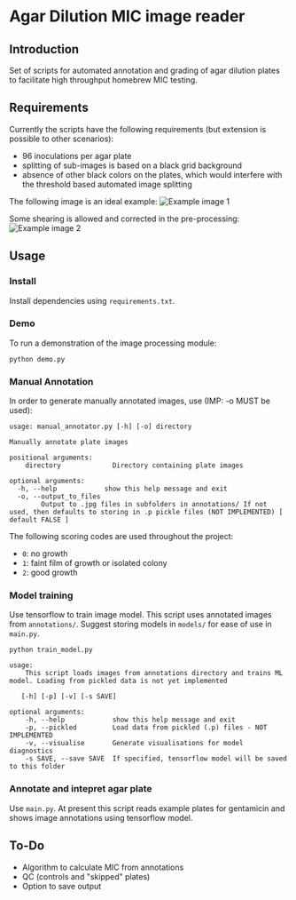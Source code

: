 # Agar Dilution MIC image reader

## Introduction

Set of scripts for automated annotation and grading of agar dilution plates to facilitate high throughput homebrew MIC testing. 

## Requirements

Currently the scripts have the following requirements (but extension is possible to other scenarios): 

* 96 inoculations per agar plate
* splitting of sub-images is based on a black grid background 
* absence of other black colors on the plates, which would interfere with the threshold based automated image splitting

The following image is an ideal example: 
![Example image 1](/images/example_plates/0.5.jpg)

Some shearing is allowed and corrected in the pre-processing: 
![Example image 2](/images/example_plates/128.jpg)

## Usage 

### Install 

Install dependencies using `requirements.txt`. 

### Demo

To run a demonstration of the image processing module: 

    python demo.py

### Manual Annotation

In order to generate manually annotated images, use (IMP: -o MUST be used): 

    usage: manual_annotator.py [-h] [-o] directory

    Manually annotate plate images

    positional arguments:
        directory             Directory containing plate images

    optional arguments:
      -h, --help            show this help message and exit
      -o, --output_to_files
            Output to .jpg files in subfolders in annotations/ If not used, then defaults to storing in .p pickle files (NOT IMPLEMENTED) [ default FALSE ]

The following scoring codes are used throughout the project: 

* `0`: no growth
* `1`: faint film of growth or isolated colony
* `2`: good growth

### Model training

Use tensorflow to train image model. This script uses annotated images from `annotations/`. Suggest storing models in `models/` for ease of use in `main.py`. 

    python train_model.py 

    usage: 
        This script loads images from annotations directory and trains ML model. Loading from pickled data is not yet implemented
    
       [-h] [-p] [-v] [-s SAVE]

    optional arguments:
        -h, --help            show this help message and exit
        -p, --pickled         Load data from pickled (.p) files - NOT IMPLEMENTED
        -v, --visualise       Generate visualisations for model diagnostics
        -s SAVE, --save SAVE  If specified, tensorflow model will be saved to this folder

### Annotate and intepret agar plate

Use `main.py`. At present this script reads example plates for gentamicin and shows image annotations using tensorflow model. 

## To-Do

* Algorithm to calculate MIC from annotations
* QC (controls and "skipped" plates)
* Option to save output
